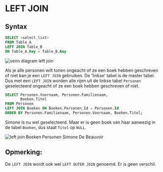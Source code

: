 # LEFT JOIN

## Syntax

```sql
SELECT <select_list>
FROM Table_A 
LEFT JOIN Table_B 
ON Table_A.Key = Table_B.Key
```

![venn diagram left join](https://modernways.be/myap/it/image/sql/venn%20diagram%20left%20join.png)

Als je alle personen wilt tonen ongeacht of ze een boek hebben geschreven of niet kan je een `LEFT JOIN` gebruiken. De 'linkse' tabel is de master tabel. Dus met een `LEFT JOIN` worden alle rijen uit de linkse tabel `Personen` geselecteerd ongeacht of ze een boek hebben geschreven of niet.

```sql
SELECT Personen.Voornaam, Personen.Familienaam,
       Boeken.Titel 
FROM Personen
LEFT JOIN Boeken ON Boeken.Personen_Id = Personen.Id
ORDER BY Personen.Familienaam, Personen.Voornaam, Boeken.Titel;
```

Simone is nu wel geselecteerd. Maar er is geen boek van haar aanwezig in de tabel `Boeken`, dus staat `Titel` op `NULL`.

![left join Boeken Personen Simone De Beauvoir](https://modernways.be/myap/it/image/sql/left%20join%20Boeken%20Personen%20Simone%20De%20Beauvoir.png)

## Opmerking:
De `LEFT JOIN` wordt ook wel `LEFT OUTER JOIN` genoemd. Er is geen verschil.
